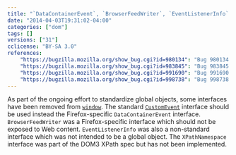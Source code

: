 ```yaml
---
title: "`DataContainerEvent`, `BrowserFeedWriter`, `EventListenerInfo` and `XPathNamespace` have been removed"
date: "2014-04-03T19:31:02-04:00"
categories: ["dom"]
tags: []
versions: ["31"]
cclicense: "BY-SA 3.0"
references:
    "https://bugzilla.mozilla.org/show_bug.cgi?id=980134": "Bug 980134 – Hide DataContainerEvent from content"
    "https://bugzilla.mozilla.org/show_bug.cgi?id=983845": "Bug 983845 – Stop exposing BrowserFeedWriter to the Web"
    "https://bugzilla.mozilla.org/show_bug.cgi?id=991690": "Bug 991690 – Remove the classinfo from EventListenerInfo"
    "https://bugzilla.mozilla.org/show_bug.cgi?id=998738": "Bug 998738 – Consider removing nsIDOMXPathNamespace (and window.XPathNamespace)"
---
```

As part of the ongoing effort to standardize global objects, some interfaces have been removed from [`window`](https://developer.mozilla.org/en-US/docs/Web/API/window). The standard [`CustomEvent`](https://developer.mozilla.org/en-US/docs/Web/API/CustomEvent) interface should be used instead the Firefox-specific `DataContainerEvent` interface. `BrowserFeedWriter` was a Firefox-specific interface which should not be exposed to Web content. `EventListenerInfo` was also a non-standard interface which was not intended to be a global object. The `XPathNamespace` interface was part of the DOM3 XPath spec but has not been implemented.
